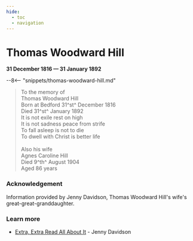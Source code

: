 ```yaml
---
hide:
  - toc
  - navigation 
---
```


# Thomas Woodward Hill

**31 December 1816 — 31 January 1892**

--8<-- "snippets/thomas-woodward-hill.md"


>To the memory of  <br>
Thomas Woodward Hill  <br>
Born at Bedford 31^st^ December 1816  <br>
Died 31^st^ January 1892  <br>
It is not exile rest on high  <br>
It is not sadness peace from strife  <br>
To fall asleep is not to die  <br>
To dwell with Christ is better life  <br>
>   <br>
>Also his wife   <br>
Agnes Caroline Hill  <br>
Died 9^th^ August 1904  <br>
Aged 86 years  <br>

### Acknowledgement

Information provided by Jenny Davidson, Thomas Woodward Hill's wife's great-great-granddaughter.

### Learn more 

- [Extra, Extra Read All About It](../assets/documents/extra-extra-read-all-about-it-thomas-woodward-hill.pdf) - Jenny Davidson
